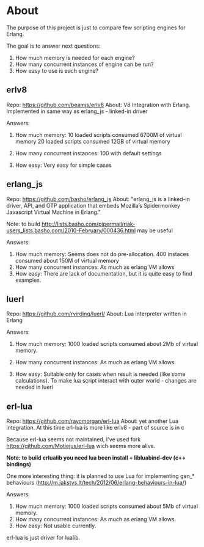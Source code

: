 
# About 

The purpose of this project is just to compare few 
scripting engines for Erlang. 

The goal is to answer next questions:

1. How much memory is needed for each engine?
2. How many concurrent instances of engine can be run?
3. How easy to use is each engine? 

## erlv8

Repo: https://github.com/beamjs/erlv8
About: V8 Integration with Erlang. Implemented in same way as erlang_js - linked-in driver

Answers: 
1. How much memory:
 	10 loaded scripts consumed 6700M of virtual memory
 	20 loaded scripts consumed 12GB of virtual memory
 	
2. How many concurrent instances:
	100 with default settings	 
3. How easy:
	Very easy for simple cases 


## erlang_js 

Repo: https://github.com/basho/erlang_js
About: "erlang_js is a linked-in driver, API, and OTP application that embeds Mozilla’s Spidermonkey Javascript Virtual Machine in Erlang."

Note: to build http://lists.basho.com/pipermail/riak-users_lists.basho.com/2010-February/000436.html may be useful

Answers: 
1. How much memory:
	Seems does not do pre-allocation. 400 instaces consumed about 150M of virtual memory
2. How many concurrent instances:
	As much as erlang VM allows
3. How easy:
	There are lack of documentation, but it is quite easy to find examples. 

## luerl

Repo: https://github.com/rvirding/luerl/
About: Lua interpreter written in Erlang

Answers: 
1. How much memory:
 	1000 loaded scripts consumed about 2Mb of virtual memory.
 	
2. How many concurrent instances:
	As much as erlang VM allows. 
	
3. How easy:
	Suitable only for cases when result is needed (like some calculations). 
	To make lua script interact with outer world - changes are needed in luerl
	

## erl-lua 

Repo: https://github.com/raycmorgan/erl-lua
About: yet another Lua integration. At this time erl-lua is more like erlv8 - part of source is in c 

Because erl-lua seems not maintained, I've used fork https://github.com/Motiejus/erl-lua wich seems more alive. 

<b>Note: to build erlualib you need lua been install + libluabind-dev (c++ bindings)</b>

One more interesting thing: it is planned to use Lua for implementing gen_* behaviours (http://m.jakstys.lt/tech/2012/06/erlang-behaviours-in-lua/)

Answers: 
1. How much memory:
 	1000 loaded scripts consumed about 5Mb of virtual memory.
2. How many concurrent instances:
	As much as erlang VM allows. 
3. How easy:
	Not usable currently. 

erl-lua is just driver for lualib. 


